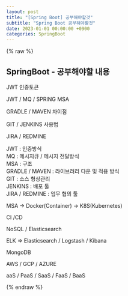 ```yaml
---
layout: post
title: "[Spring Boot] 공부해야할것"
subtitle: "Spring Boot 공부해야할것"
date: 2023-01-01 00:00:00 +0900
categories: SpringBoot
---
```

{% raw %}
## SpringBoot - 공부해야할 내용  
  
JWT 인증토큰  
  
JWT / MQ / SPRING MSA  
  
GRADLE / MAVEN 차이점  
  
GIT / JENKINS 사용법  
  
JIRA / REDMINE  
  
JWT : 인증방식  
MQ : 메시지큐 / 메시지 전달방식  
MSA : 구조  
GRADLE / MAVEN : 라이브러리 다운 및 적용 방식  
GIT : 소스 형상관리  
JENKINS : 배포 툴  
JIRA / REDMINE : 업무 협의 툴  
  
MSA -> Docker(Container) -> K8S(Kubernetes)  
  
CI /CD  
  
NoSQL / Elasticsearch  
  
ELK => Elasticsearch / Logstash / Kibana  
  
MongoDB  
  
AWS / GCP / AZURE  
  
aaS / PaaS / SaaS / FaaS / BaaS                                                                                                                                                                                                                                                                                                                                                                                                                                                                                                                                            

{% endraw %}

